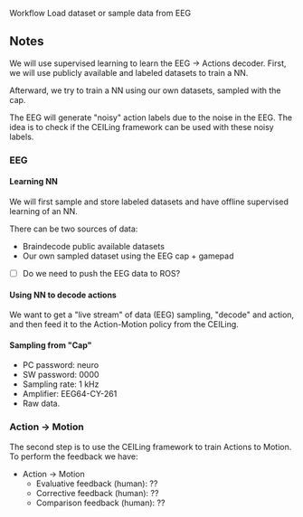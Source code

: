 
Workflow
Load dataset or sample data from EEG


## Notes
We will use supervised learning to learn the EEG &rarr; Actions decoder. First, we will use
publicly available and labeled datasets to train a NN.

Afterward, we try to train a NN using our own datasets, sampled with the cap.

The EEG will generate "noisy" action labels due to the noise in the EEG. The idea is to check
if the CEILing framework can be used with these noisy labels.

### EEG
#### Learning NN
We will first sample and store labeled datasets and have offline supervised learning of an
NN.

There can be two sources of data:
 - Braindecode public available datasets
 - Our own sampled dataset using the EEG cap + gamepad

-[ ] Do we need to push the EEG data to ROS?

#### Using NN to decode actions
We want to get a "live stream" of data (EEG) sampling, "decode" and action, and then
feed it to the Action-Motion policy from the CEILing.

#### Sampling from "Cap"
 - PC password: neuro
 - SW password: 0000
 - Sampling rate: 1 kHz
 - Amplifier: EEG64-CY-261
 - Raw data.

### Action &rarr; Motion
The second step is to use the CEILing framework to train Actions to Motion.
To perform the feedback we have:

 - Action &rarr; Motion
   - Evaluative feedback (human): ??
   - Corrective feedback (human): ??
   - Comparison feedback (human): ??

